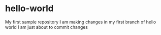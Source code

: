 # hello-world
My first sample repository
I am making changes in my first branch of hello world
I am just about to commit changes
